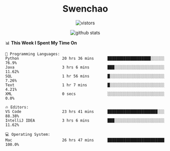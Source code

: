 <h1 align="center">Swenchao</h3>

<p align="center">
  <img src="https://visitor-badge.glitch.me/badge?page_id=Swenchao" alt="vistors" />
</p>

<p align="center">
  <img src="https://github-readme-stats.vercel.app/api?username=Swenchao&count_private=true&show_icons=true&theme=vue-dark&hide_title=true" alt="github stats" />
</p>

<!--START_SECTION:waka-->
📊 **This Week I Spent My Time On** 

```text
💬 Programming Languages: 
Python                   20 hrs 36 mins      ███████████████████░░░░░░   76.9% 
Java                     3 hrs 6 mins        ███░░░░░░░░░░░░░░░░░░░░░░   11.62% 
SQL                      1 hr 56 mins        █░░░░░░░░░░░░░░░░░░░░░░░░   7.26% 
Text                     1 hr 7 mins         █░░░░░░░░░░░░░░░░░░░░░░░░   4.21% 
XML                      0 secs              ░░░░░░░░░░░░░░░░░░░░░░░░░   0.0%

🔥 Editors: 
VS Code                  23 hrs 41 mins      ██████████████████████░░░   88.38% 
IntelliJ IDEA            3 hrs 6 mins        ███░░░░░░░░░░░░░░░░░░░░░░   11.62%

💻 Operating System: 
Mac                      26 hrs 47 mins      █████████████████████████   100.0%

```


<!--END_SECTION:waka-->

